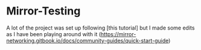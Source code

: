 # Mirror-Testing

A lot of the project was set up following [this tutorial] but I made some edits as I have been playing around with it
(https://mirror-networking.gitbook.io/docs/community-guides/quick-start-guide)
